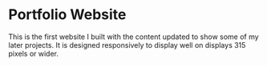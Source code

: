 # Portfolio Website
This is the first website I built with the content updated to show some of my later projects. It is designed responsively to display well on displays 315 pixels or wider. 
